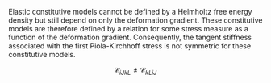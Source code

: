 Elastic constitutive models cannot be defined by a Helmholtz free energy density but still depend on only the deformation gradient.
These constitutive models are therefore defined by a relation for some stress measure as a function of the deformation gradient.
Consequently, the tangent stiffness associated with the first Piola-Kirchhoff stress is not symmetric for these constitutive models.

```math
\mathcal{C}_{iJkL} \neq \mathcal{C}_{kLiJ}
```
